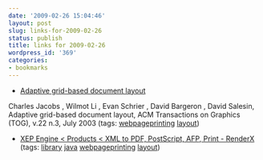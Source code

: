 ```yaml
---
date: '2009-02-26 15:04:46'
layout: post
slug: links-for-2009-02-26
status: publish
title: links for 2009-02-26
wordpress_id: '369'
categories:
- bookmarks
---
```


  * [Adaptive grid-based document layout](http://portal.acm.org/citation.cfm?id=882353&dl=GUIDE&coll=GUIDE&CFID=24406314&CFTOKEN=61545726)


Charles Jacobs , Wilmot Li , Evan Schrier , David Bargeron , David Salesin, Adaptive grid-based document layout, ACM Transactions on Graphics (TOG), v.22 n.3, July 2003 (tags: [webpageprinting](http://delicious.com/eob/webpageprinting) [layout](http://delicious.com/eob/layout))


  * [XEP Engine < Products < XML to PDF, PostScript, AFP, Print - RenderX](http://www.renderx.com/tools/xep.html) (tags: [library](http://delicious.com/eob/library) [java](http://delicious.com/eob/java) [webpageprinting](http://delicious.com/eob/webpageprinting) [layout](http://delicious.com/eob/layout))



